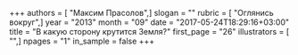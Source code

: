 +++
authors = [ "Максим Прасолов",]
slogan = ""
rubric = [ "Оглянись вокруг",]
year = "2013"
month = "09"
date = "2017-05-24T18:29:16+03:00"
title = "В какую сторону крутится Земля?"
first_page = "26"
illustrators = [ "",]
npages = "1"
in_sample = false
+++
